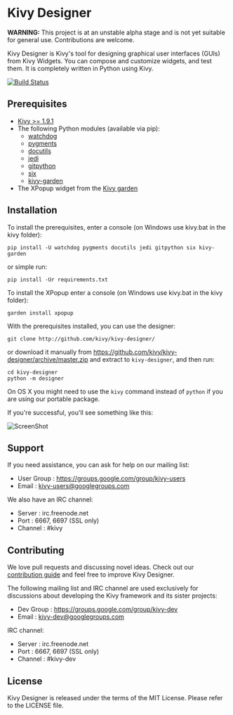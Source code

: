 Kivy Designer
=============

**WARNING:** This project is at an unstable alpha stage and is not yet 
suitable for general use. Contributions are welcome.

Kivy Designer is Kivy's tool for designing graphical user interfaces
(GUIs) from Kivy Widgets. You can compose and customize widgets, and
test them. It is completely written in Python using Kivy.

[![Build Status](https://travis-ci.org/kivy/kivy-designer.svg?branch=master)](https://travis-ci.org/kivy/kivy-designer)

Prerequisites
-------------

- [Kivy >= 1.9.1](http://kivy.org/#download)
- The following Python modules (available via pip):
    - [watchdog](https://pythonhosted.org/watchdog/)
    - [pygments](http://pygments.org/)
    - [docutils](http://docutils.sourceforge.net/)
    - [jedi](http://jedi.jedidjah.ch/en/latest/)
    - [gitpython](http://gitpython.readthedocs.org)
    - [six](https://pythonhosted.org/six/)
    - [kivy-garden](http://kivy.org/docs/api-kivy.garden.html)
- The XPopup widget from the [Kivy garden](https://github.com/kivy-garden/garden.xpopup)

Installation
------------

To install the prerequisites, enter a console (on Windows use kivy.bat in the kivy folder):

    pip install -U watchdog pygments docutils jedi gitpython six kivy-garden

or simple run:

    pip install -Ur requirements.txt

To install the XPopup enter a console (on Windows use kivy.bat in the kivy folder):

    garden install xpopup

With the prerequisites installed, you can use the designer:

    git clone http://github.com/kivy/kivy-designer/

or download it manually from https://github.com/kivy/kivy-designer/archive/master.zip and extract to
`kivy-designer`, and then run:

    cd kivy-designer
    python -m designer

On OS X you might need to use the `kivy` command instead of `python` if you are using our portable package.

If you're successful, you'll see something like this:

![ScreenShot](https://raw.github.com/kivy/kivy-designer/master/kivy_designer.png)

Support
-------

If you need assistance, you can ask for help on our mailing list:

* User Group : https://groups.google.com/group/kivy-users
* Email      : kivy-users@googlegroups.com

We also have an IRC channel:

* Server  : irc.freenode.net
* Port    : 6667, 6697 (SSL only)
* Channel : #kivy

Contributing
------------

We love pull requests and discussing novel ideas. Check out our
[contribution guide](http://kivy.org/docs/contribute.html) and
feel free to improve Kivy Designer.

The following mailing list and IRC channel are used exclusively for
discussions about developing the Kivy framework and its sister projects:

* Dev Group : https://groups.google.com/group/kivy-dev
* Email     : kivy-dev@googlegroups.com

IRC channel:

* Server  : irc.freenode.net
* Port    : 6667, 6697 (SSL only)
* Channel : #kivy-dev

License
-------

Kivy Designer is released under the terms of the MIT License. Please refer to the
LICENSE file.
